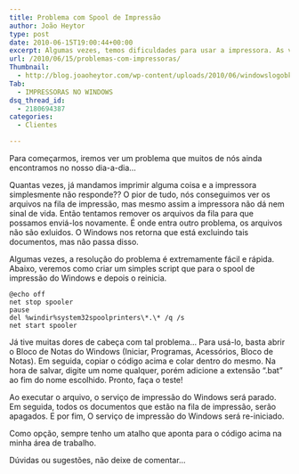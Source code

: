 ```yaml
---
title: Problema com Spool de Impressão
author: João Heytor
type: post
date: 2010-06-15T19:00:44+00:00
excerpt: Algumas vezes, temos dificuldades para usar a impressora. As vezes até achamos que o problema é da própria impressora, mas não, muitas vezes é apenas o serviço de spool do Windows que deu algum problema...
url: /2010/06/15/problemas-com-impressoras/
Thumbnail:
  - http://blog.joaoheytor.com/wp-content/uploads/2010/06/windowslogobk8.jpg
Tab:
  - IMPRESSORAS NO WINDOWS
dsq_thread_id:
  - 2180694387
categories:
  - Clientes

---
```

Para começarmos, iremos ver um problema que muitos de nós ainda encontramos no nosso dia-a-dia&#8230;

Quantas vezes, já mandamos imprimir alguma coisa e a impressora simplesmente não responde?? O pior de tudo, nós conseguimos ver os arquivos na fila de impressão, mas mesmo assim a impressora não dá nem sinal de vida. Então tentamos remover os arquivos da fila para que possamos enviá-los novamente. É onde entra outro problema, os arquivos não são exluidos. O Windows nos retorna que está excluindo tais documentos, mas não passa disso.

Algumas vezes, a resolução do problema é extremamente fácil e rápida. Abaixo, veremos como criar um simples script que para o spool de impressão do Windows e depois o reinicia.

```shell
@echo off  
net stop spooler  
pause  
del %windir%system32spoolprinters\*.\* /q /s  
net start spooler
```

Já tive muitas dores de cabeça com tal problema&#8230; Para usá-lo, basta abrir o Bloco de Notas do Windows (Iniciar, Programas, Acessórios, Bloco de Notas). Em seguida, copiar o código acima e colar dentro do mesmo. Na hora de salvar, digite um nome qualquer, porém adicione a extensão “.bat” ao fim do nome escolhido. Pronto, faça o teste!

Ao executar o arquivo, o serviço de impressão do Windows será parado. Em seguida, todos os documentos que estão na fila de impressão, serão apagados. E por fim, O serviço de impressão do Windows será re-iniciado.

Como opção, sempre tenho um atalho que aponta para o código acima na minha área de trabalho.

Dúvidas ou sugestões, não deixe de comentar&#8230;